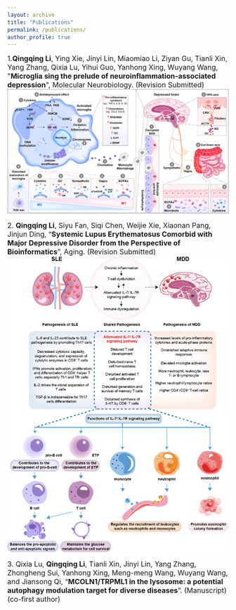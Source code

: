 ```yaml
---
layout: archive
title: "Publications"
permalink: /publications/
author_profile: true
---
```

<span style="font-size:16px;">1.**Qingqing Li**, Ying Xie, Jinyi Lin, Miaomiao Li, Ziyan Gu, Tianli Xin, Yang Zhang, Qixia Lu, Yihui Guo, Yanhong Xing, Wuyang Wang, "**Microglia sing the prelude of neuroinflammation-associated depression**", Molecular Neurobiology. (Revision Submitted)</span>
<img src='/images/1.png' /><br> 

<span style="font-size:16px;">2. **Qingqing Li**, Siyu Fan, Siqi Chen, Weijie Xie, Xiaonan Pang, Jinjun Ding, “**Systemic Lupus Erythematosus Comorbid with Major Depressive Disorder from the Perspective of Bioinformatics**”, Aging. (Revision Submitted)</span>
<img src='/images/2.png' /><br> 

<span style="font-size:16px;">3. Qixia Lu, **Qingqing Li**, Tianli Xin, Jinyi Lin, Yang Zhang, Zhongheng Sui, Yanhong Xing, Meng-meng Wang, Wuyang Wang, and Jiansong Qi, “**MCOLN1/TRPML1 in the lysosome: a potential autophagy modulation target for diverse diseases**”. (Manuscript) (co-first author)</span><br>
